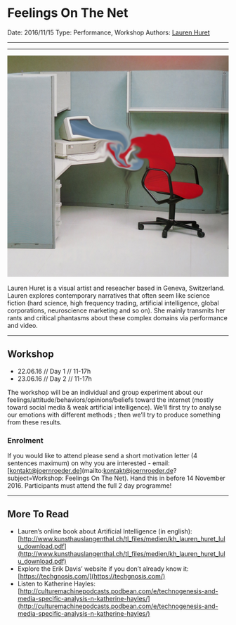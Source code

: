 # Feelings On The Net

Date: 2016/11/15
Type: Performance, Workshop
Authors: [Lauren Huret](http://laurenhuret.com/)

---
---

![](feelings-on-the-net.jpg)

Lauren Huret is a visual artist and reseacher based in Geneva, Switzerland. Lauren explores contemporary narratives that often seem like science fiction (hard science, high frequency trading, artificial intelligence, global corporations, neuroscience marketing and so on). She mainly transmits her rants and critical phantasms about these complex domains via performance and video.

---

## Workshop

- 22.06.16 // Day 1 // 11-17h
- 23.06.16 // Day 2 // 11-17h

The workshop will be an individual and group experiment about our feelings/attitude/behaviors/opinions/beliefs toward the internet (mostly toward social media & weak artificial intelligence). We’ll first try to analyse our emotions with different methods ; then we’ll try to produce something from these results.


### Enrolment

If you would like to attend please send a short motivation letter (4 sentences maximum) on why you are interested - email: [kontakt@joernroeder.de](mailto:kontakt@joernroeder.de?subject=Workshop: Feelings On The Net). Hand this in before 14 November 2016. Participants must attend the full 2 day programme! 

---

## More To Read

- Lauren’s online book about Artificial Intelligence (in english):  
[http://www.kunsthauslangenthal.ch/tl_files/medien/kh_lauren_huret_lulu_download.pdf](http://www.kunsthauslangenthal.ch/tl_files/medien/kh_lauren_huret_lulu_download.pdf)
- Explore the Erik Davis’ website if you don’t already know it:  
[https://techgnosis.com/](https://techgnosis.com/)
- Listen to Katherine Hayles:  
[http://culturemachinepodcasts.podbean.com/e/technogenesis-and-media-specific-analysis-n-katherine-hayles/](http://culturemachinepodcasts.podbean.com/e/technogenesis-and-media-specific-analysis-n-katherine-hayles/)